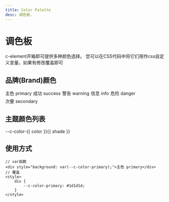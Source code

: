 ```yaml
---
title: Color Palette
desc: 调色板.
---
```


# 调色板
c-element开箱即可提供多种颜色选择。 您可以在CSS代码中将它们用作css自定义变量，如果有修改覆盖即可

## 品牌(Brand)颜色

<div class="md-color-brand">
    <div class="md-color-brand__item" style="background: var(--c-color-primary);">主色 primary</div>
    <div class="md-color-brand__item" style="background: var(--c-color-success);">成功 success</div>
    <div class="md-color-brand__item" style="background: var(--c-color-warning);">警告 warning</div>
    <div class="md-color-brand__item" style="background: var(--c-color-info);">信息 info</div>
    <div class="md-color-brand__item" style="background: var(--c-color-danger);">危险 danger</div>
    <div class="md-color-brand__item" style="background: var(--c-color-secondary);">次要 secondary</div>
</div>

<style lang="scss">
.md-color-brand {
    display: flex;
    flex-wrap: wrap;
    gap: 5px;
    &__item {
        width: 200px;
        height: 40px;
        line-height: 40px;
        color: #fff;
        text-align: center;
        border-radius: 4px;
    }
}

</style>

## 主题颜色列表


<div class="md-color-list">
    <div class="md-color-list__item" v-for="color in colors">
        <div v-for="shade in [ '', '-light-3', '-light-5', '-light-7', '-light-8', '-light-9', '-dark-2', '-dark-4' ]" :style="'background: var(--c-color-' + color + shade + ');'">--c-color-{{ color }}{{ shade }}</div>
    </div>
</div>

<script setup>
const colors =  [
    'primary',
    'success',
    'warning',
    'info',
    'danger',
    'secondary'
]    
</script>

<style lang="scss">
.md-color-list {
    display: flex;
    flex-wrap: wrap;
    gap:5px;
    &__item {
        width: 200px;  
        line-height: 40px;
        color: #fff;
        text-align: center;
        border-radius: 4px;
    }
}

</style>

## 使用方式

```vue
// var函数
<div style="background: var(--c-color-primary);">主色 primary</div>
// 覆盖
<style>
    div {
        --c-color-primary: #1d1d1d;
    }
</style>

```